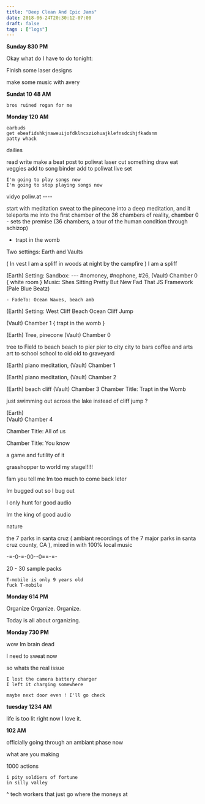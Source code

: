 ```yaml
---
title: "Deep Clean And Epic Jams"
date: 2018-06-24T20:30:12-07:00
draft: false
tags : ["logs"]
---
```


**Sunday 830 PM**

Okay what do I have to do tonight:

Finish some laser designs

make some music with avery

**Sundat 10 48 AM**

```
bros ruined rogan for me
```


**Monday 120 AM**
```
earbuds
get ebeafidshkjnaweuijofdklncxziohuajklefnsdcihjfkadsnm
patty whack
```

dailies

read write
make a beat
post to poliwat
laser cut something
draw
eat veggies
add to song binder
add to poliwat live set

```
I'm going to play songs now
I'm going to stop playing songs now
```




vidyo poliw.at ----

start with meditation sweat to the pinecone into a deep meditation, and it teleports me into the first chamber of the 36 chambers of reality,
chamber 0 - sets the premise (36 chambers, a tour of the human condition through schizop)

  - trapt in the womb


Two settings:
Earth and Vaults




( In vest I am a spliff in woods at night by the campfire )
I am a spliff

(Earth) Setting: Sandbox: --- #nomoney, #nophone, #26,
(Vault)
  Chamber 0 { white room }
  Music: Shes Sitting Pretty But New Fad That JS Framework (Pale Blue Beatz)

    - FadeTo: Ocean Waves, beach amb

(Earth) Setting: West Cliff Beach Ocean Cliff Jump

(Vault) Chamber 1 { trapt in the womb }

(Earth) Tree, pinecone
(Vault) Chamber 0

tree to Field to beach beach to pier pier to city city to bars coffee and arts art to school school to old old to graveyard



(Earth) piano meditation,
(Vault) Chamber 1

(Earth) piano meditation,
(Vault) Chamber 2

(Earth) beach cliff
(Vault) Chamber 3
  Chamber Title: Trapt in the Womb

just swimming out across the lake instead of cliff jump ?

(Earth)  
(Vault) Chamber 4

  Chamber Title: All of us

Chamber Title: You know

a game and futility of it  


grasshopper to world my stage!!!!!




fam you tell me Im too much to come back leter

Im bugged out so I bug out


I only hunt for good audio

Im the king of good audio

nature

the 7 parks in santa cruz ( ambiant recordings of the 7 major parks in santa cruz county, CA ), mixed in with 100% local music

-=-0-=-00--0==-=-

20 - 30 sample packs


```
T-mobile is only 9 years old
fuck T-mobile
```



**Monday 614 PM**

Organize Organize. Organize.

Today is all about organizing.


**Monday 730 PM**

wow Im brain dead

I need to sweat now


so whats the real issue
```
I lost the camera battery charger
I left it charging somewhere

maybe next door even ! I'll go check
```



**tuesday 1234 AM**

life is too lit right now I love it.


**102 AM**

officially going through an ambiant phase now

what are you making

1000 actions
```
i pity soldiers of fortune
in silly valley
```
^ tech workers that just go where the moneys at

